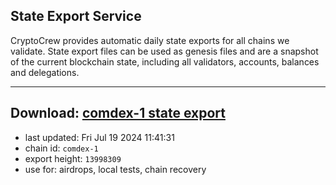 ## State Export Service
CryptoCrew provides automatic daily state exports for all chains we validate. State export files can be used as genesis files and are a snapshot of the current blockchain state, including all validators, accounts, balances and delegations.

---
**Download: [comdex-1 state export](https://dl-eu2.ccvalidators.com/SERVICE/comdex/comdex-1_export_13998309.json)**
---

- last updated: Fri Jul 19 2024 11:41:31
- chain id: `comdex-1`
- export height: `13998309`
- use for: airdrops, local tests, chain recovery
